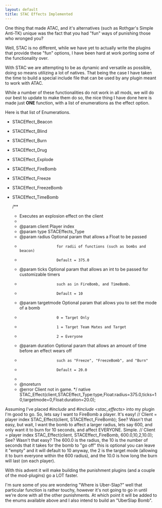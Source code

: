 ```yaml
---
layout: default
title: STAC Effects Implemented
---
```


One thing that made ATAC, and it's alternatives (such as Rothgar's Simple Anti-TK) unique was the fact that you had "fun" ways of punishing those who wronged you?

Well, STAC is no different, while we have yet to actually write the plugins that provide these "fun" options, I have been hard at work porting some of the functionality over.

With STAC we are attempting to be as dynamic and versatile as possible, doing so means utilizing a lot of natives. That being the case I have taken the time to build a special include file that can be used by any plugin meant to work with ATAC.

While a number of these functionalities do not work in all mods, we will do our best to update to make them do so, the nice thing I have done here is made just **ONE** function, with a list of enumerations as the effect option.

Here is that list of Enumerations.
* STACEffect_Beacon
* STACEffect_Blind
* STACEffect_Burn
* STACEffect_Drug
* STACEffect_Explode
* STACEffect_FireBomb
* STACEffect_Freeze
* STACEffect_FreezeBomb
* STACEffect_TimeBomb

	/**
	 * Executes an explosion effect on the client
	 *
	 * @param	client		Player index
	 * @param	type		STACEffects_Type
	 * @param	radius		Optional param that allows a Float to be passed
	 * 						for radii of functions (such as bombs and beacon)
	 *						Default = 375.0
	 * @param	ticks		Optional param that allows an int to be passed for customizable timers
	 * 						such as in FireBomb, and TimeBomb.
	 *						Default = 10
	 * @param	targetmode	Optional param that allows you to set the mode of a bomb
	 *						0 = Target Only
	 *						1 = Target Team Mates and Target
	 *						2 = Everyone
	 * @param	duration	Optional param that allows an amount of time before an effect wears off
	 *						such as "Freeze", "FreezeBomb", and "Burn"
	 *						Default = 20.0
	 *
	 * @noreturn
	 * @error				Client not in game.
	 */
	native STAC_Effect(client,STACEffect_Type:type,Float:radius=375.0,ticks=10,targetmode=0,Float:duration=20.0);
	
Assuming I've placed *#include <stac>* and *#include <stac_effects>* into my plugin I'm good to go.
So, lets say I want to FireBomb a player. It's easy!
	// Client = player index
	STAC_Effect(client, STACEffect_FireBomb);
See? Wasn't that easy, but wait, I want the bomb to affect a larger radius, lets say 600, and only want it to burn for 10 seconds, and affect EVERYONE. Simple.
	// Client = player index
	STAC_Effect(client, STACEffect_FireBomb, 600.0,10,2,10.0);
See? Wasn't that easy? The 600.0 is the radius, the 10 is the number of seconds that it takes for the bomb to "go off" this is optional you can leave it "empty" and it will default to 10 anyway, the 2 is the target mode (allowing it to burn everyone within the 600 radius), and the 10.0 is how long the burn will last (on each player).

With this advent it will make building the punishment plugins (and a couple of the mod-plugins) go a LOT faster.

I'm sure some of you are wondering "Where is Uber-Slap?" well that particular function is rather touchy, however it's not going to go in until we're done with all the other punishments. At which point it will be added to the enums available above and I also intend to build an "UberSlap Bomb".
	